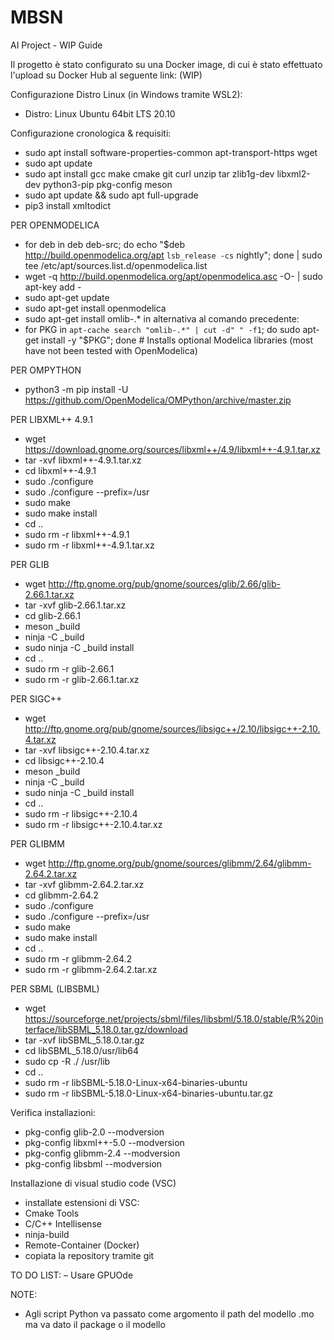 # MBSN
AI Project - WIP Guide

Il progetto è stato configurato su una Docker image, di cui è stato effettuato l'upload su Docker Hub al seguente link: (WIP)


Configurazione Distro Linux (in Windows tramite WSL2):
- Distro: Linux Ubuntu 64bit LTS 20.10


Configurazione cronologica & requisiti:
- sudo apt install software-properties-common apt-transport-https wget
- sudo apt update
- sudo apt install gcc make cmake git curl unzip tar zlib1g-dev libxml2-dev python3-pip pkg-config meson 
- sudo apt update && sudo apt full-upgrade
- pip3 install xmltodict


PER OPENMODELICA
- for deb in deb deb-src; do echo "$deb http://build.openmodelica.org/apt `lsb_release -cs` nightly"; done | sudo tee /etc/apt/sources.list.d/openmodelica.list
- wget -q http://build.openmodelica.org/apt/openmodelica.asc -O- | sudo apt-key add -
- sudo apt-get update
- sudo apt-get install openmodelica
- sudo apt-get install omlib-.*
in alternativa al comando precedente:
- for PKG in `apt-cache search "omlib-.*" | cut -d" " -f1`; do sudo apt-get install -y "$PKG"; done # Installs optional Modelica libraries (most have not been tested with OpenModelica)

PER OMPYTHON
- python3 -m pip install -U https://github.com/OpenModelica/OMPython/archive/master.zip


PER LIBXML++ 4.9.1
- wget https://download.gnome.org/sources/libxml++/4.9/libxml++-4.9.1.tar.xz
- tar -xvf libxml++-4.9.1.tar.xz
- cd libxml++-4.9.1
- sudo ./configure
- sudo ./configure --prefix=/usr
- sudo make
- sudo make install
- cd ..
- sudo rm -r libxml++-4.9.1
- sudo rm -r libxml++-4.9.1.tar.xz


PER GLIB
- wget http://ftp.gnome.org/pub/gnome/sources/glib/2.66/glib-2.66.1.tar.xz
- tar -xvf glib-2.66.1.tar.xz
- cd glib-2.66.1
- meson _build
- ninja -C _build
- sudo ninja -C _build install
- cd ..
- sudo rm -r glib-2.66.1
- sudo rm -r glib-2.66.1.tar.xz


PER SIGC++
- wget http://ftp.gnome.org/pub/gnome/sources/libsigc++/2.10/libsigc++-2.10.4.tar.xz
- tar -xvf libsigc++-2.10.4.tar.xz
- cd libsigc++-2.10.4
- meson _build
- ninja -C _build
- sudo ninja -C _build install
- cd ..
- sudo rm -r libsigc++-2.10.4
- sudo rm -r libsigc++-2.10.4.tar.xz


PER GLIBMM
- wget http://ftp.gnome.org/pub/gnome/sources/glibmm/2.64/glibmm-2.64.2.tar.xz
- tar -xvf glibmm-2.64.2.tar.xz
- cd glibmm-2.64.2
- sudo ./configure
- sudo ./configure --prefix=/usr
- sudo make
- sudo make install
- cd ..
- sudo rm -r glibmm-2.64.2
- sudo rm -r glibmm-2.64.2.tar.xz


PER SBML (LIBSBML)
- wget https://sourceforge.net/projects/sbml/files/libsbml/5.18.0/stable/R%20interface/libSBML_5.18.0.tar.gz/download
- tar -xvf libSBML_5.18.0.tar.gz
- cd libSBML_5.18.0/usr/lib64
- sudo cp -R ./ /usr/lib
- cd ..
- sudo rm -r libSBML-5.18.0-Linux-x64-binaries-ubuntu
- sudo rm -r libSBML-5.18.0-Linux-x64-binaries-ubuntu.tar.gz


Verifica installazioni:
- pkg-config glib-2.0 --modversion
- pkg-config libxml++-5.0 --modversion
- pkg-config glibmm-2.4 --modversion
- pkg-config libsbml --modversion


Installazione di visual studio code (VSC)
- installate estensioni di VSC:
- Cmake Tools
- C/C++ Intellisense
- ninja-build
- Remote-Container (Docker)
- copiata la repository tramite git


TO DO LIST:
– Usare GPUOde

NOTE:
- Agli script Python va passato come argomento il path del modello .mo ma va dato il package o il modello
